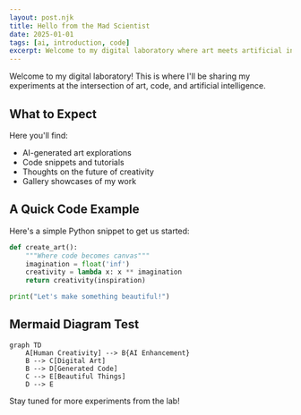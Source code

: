```yaml
---
layout: post.njk
title: Hello from the Mad Scientist
date: 2025-01-01
tags: [ai, introduction, code]
excerpt: Welcome to my digital laboratory where art meets artificial intelligence.
---
```


Welcome to my digital laboratory! This is where I'll be sharing my experiments at the intersection of art, code, and artificial intelligence.

## What to Expect

Here you'll find:
- AI-generated art explorations
- Code snippets and tutorials
- Thoughts on the future of creativity
- Gallery showcases of my work

## A Quick Code Example

Here's a simple Python snippet to get us started:

```python
def create_art():
    """Where code becomes canvas"""
    imagination = float('inf')
    creativity = lambda x: x ** imagination
    return creativity(inspiration)

print("Let's make something beautiful!")
```

## Mermaid Diagram Test

```mermaid
graph TD
    A[Human Creativity] --> B{AI Enhancement}
    B --> C[Digital Art]
    B --> D[Generated Code]
    C --> E[Beautiful Things]
    D --> E
```

Stay tuned for more experiments from the lab!